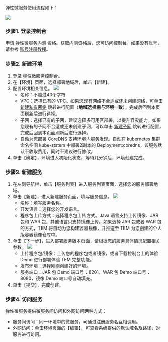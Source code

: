 弹性微服务使用流程如下：

![](https://main.qcloudimg.com/raw/008e7403f8d0e9b36c88c95824860eba.png)

### 步骤1. 登录控制台

申请 [弹性微服务内测](https://cloud.tencent.com/apply/p/d8btsmw6tsp) 资格。获取内测资格后，您可访问控制台。如果没有账号，请参考 [账号注册教程](https://cloud.tencent.com/document/product/378/17985)。

### 步骤2. 新建环境

1. 登录 [弹性微服务控制台](https://console.cloud.tencent.com/tem)。
2. 在【环境】页面，选择部署地域后，单击【新建】。
3. 配置环境相关信息。
   ![](https://main.qcloudimg.com/raw/ded33af03ca47e9206e83a92950321b3.png)
   - 名称：不超过40个字符
   - VPC：选择已有的 VPC。如果您现有网络不合适或还未创建网络，可单击 [新建私有网络](https://console.cloud.tencent.com/vpc/vpc?rid=4) 跳转进行配置（**地域选择需与环境一致**），完成后回到本页面刷新后进行选择。
   - 子网：选择已有的子网，建议选择多可用区部署，以提升容灾能力。如果您现有的子网不合适或还未创建子网，可以单击 [新建子网](https://console.cloud.tencent.com/vpc/subnet?rid=4&unVpcId=) 跳转进行配置，完成后回到本页面刷新后进行选择。
   - 自动为您部署 CoreDNS 支持环境内服务发现。自动在 kubernetes 集群命名空间 kube-ststem 中部署2副本的 Deployment:coredns，该服务默认不收取费用，同时不建议进行修改。
4. 单击【确定】，环境进入初始化状态，等待几分钟后，环境创建完成。

### 步骤3. 新建服务

1. 在左侧导航栏，单击【服务列表】进入服务列表页面，选择您的服务部署地域。
2. 单击【新建】，进入新建服务页面，填写服务信息。
   ![](https://main.qcloudimg.com/raw/a734a55c6c2c98294fa9da59efc873b5.png)
   - 名称：填写服务名称。
   - 开发语言：选择您的开发语言。
   - 程序包上传方式：选择程序包上传方式。Java 语言支持上传镜像、JAR 包和 WAR 包，其他语言只支持镜像上传。如果选择 JAR 包或者 WAR 包的方式，TEM 将自动为您构建容器镜像，并推送至 TEM 为您创建的个人版容器镜像仓库中。
3. 单击【下一步】，进入部署服务版本页面，请根据您的服务具体情况配置相关参数。
   ![](https://main.qcloudimg.com/raw/0896b68743d26492b7c928f3a5db81ac.png)
   - 上传程序包/镜像：上传您的程序包或者镜像，或者下载控制台上的体验 Demo 进行部署体验 TEM 完整功能。
   - 发布环境：选择刚刚创建好的环境。
   - 服务端口：JAR 包 Demo 端口号：8201，WAR 包 Demo 端口号：8080，镜像 Demo 端口号自动填充。
4. 单击【提交】，完成创建。

### 步骤4. 访问服务

弹性微服务提供微服务间访问和外网访问两种方式：
- 服务间访问：同一环境中的微服务，可通过注册服务名互相调用。
- 外网访问：单击环境页面的【编辑】，可查看系统提供的默认域名及路径，对服务进行访问。
